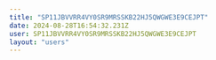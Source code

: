 ```yaml
---
title: "SP11JBVVRR4VY0SR9MRSSKB22HJ5QWGWE3E9CEJPT"
date: 2024-08-28T16:54:32.231Z
user: SP11JBVVRR4VY0SR9MRSSKB22HJ5QWGWE3E9CEJPT
layout: "users"
---
```

    